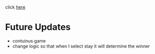 

click [here](https://kpowell27.github.io/)
# Future Updates
- contuinus game 
- change logic so that when I select stay it will determine the winner
